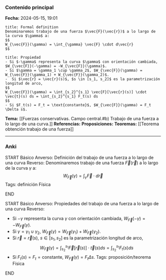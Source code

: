 ### Contenido principal

**Fecha:** 2024-05-15, 19:01

```ad-formal
title: Formal definition
Denominaremos trabajo de una fuerza $\vec{F}(\vec{r})$ a lo largo de la curva $\gamma$ a:
$$
W_{\vec{F}}(\gamma) = \int_{\gamma} \vec{F} \cdot d\vec{r}
$$
```

```ad-note
title: Propiedad
- Si $-\gamma$ representa la curva $\gamma$ con orientación cambiada, $W_{\vec{F}}(-\gamma) = -W_{\vec{F}}(\gamma)$.
- Si $\gamma = \gamma_1 \cup \gamma_2$, $W_{\vec{F}}(\gamma) = W_{\vec{F}}(\gamma_1) + W_{\vec{F}}(\gamma_2)$.
-  Si $\vec{r} = \vec{r}(s)$, $s \in [s_1, s_2]$ es la parametrización longitud de arco,
$$
W_{\vec{F}}(\gamma) = \int_{s_2}^{s_1} \vec{F}[\vec{r}(s)] \cdot \vec{t}(s) ds = \int_{s_2}^{s_1} F_t(s) ds
$$
- Si $F_t(s) = F_t = \text{constante}$, $W_{\vec{F}}(\gamma) = F_t \Delta s$.
```


**Tema:** [[Fuerzas conservativas. Campo central.#b) Trabajo de una fuerza a lo largo de una curva.]]
**Referencias:**
**Proposiciones:**
**Teoremas:** [[Teorema obtención trabajo de una fuerza]]

---
### Anki

START
Básico
Anverso: Definición del trabajo de una fuerza a lo largo de una curva
Reverso: Denominaremos trabajo de una fuerza $\vec{F}(\vec{r})$ a lo largo de la curva $\gamma$ a:
$$
W_{\vec{F}}(\gamma) = \int_{\gamma} \vec{F} \cdot d\vec{r}
$$
Tags: definición Física
<!--ID: 1718442849502-->
END

START
Básico
Anverso: Propiedades del trabajo de una fuerza a lo largo de una curva
Reverso: 
- Si $-\gamma$ representa la curva $\gamma$ con orientación cambiada, $W_{\vec{F}}(-\gamma) = -W_{\vec{F}}(\gamma)$.
- Si $\gamma = \gamma_1 \cup \gamma_2$, $W_{\vec{F}}(\gamma) = W_{\vec{F}}(\gamma_1) + W_{\vec{F}}(\gamma_2)$.
-  Si $\vec{r} = \vec{r}(s)$, $s \in [s_1, s_2]$ es la parametrización longitud de arco,
$$
W_{\vec{F}}(\gamma) = \int_{s_2}^{s_1} \vec{F}[\vec{r}(s)] \cdot \vec{t}(s) ds = \int_{s_2}^{s_1} F_t(s) ds
$$
- Si $F_t(s) = F_t = \text{constante}$, $W_{\vec{F}}(\gamma) = F_t \Delta s$.
Tags: proposición/teorema Física
<!--ID: 1718442849505-->
END

